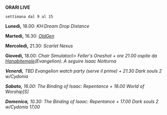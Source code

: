 <b>ORARI LIVE</b>
 
<code>settimana dal 9 al 15</code>
 
<b>Lunedì,</b> 18.00: <i>KH:Dream Drop Distance</i>

<b>Martedì,</b> 16.30: <i><a href="https://www.twitch.tv/oldgenproject">OldGen</a></i>

<b>Mercoledì,</b> 21.30: <i>Scarlet Nexus</i>

<b>Giovedì,</b> 18.00: <i>Chair Simulator/i> Feller's Oneshot + ore 21.00 ospite da <a href="https://www.twitch.tv/">Hanabitemple</a>(Evangelion).  A seguire <i>Isaac Notturna</i>

<b>Venerdì,</b> TBD Evangelion watch party (serve il prime) + 21.30 <i>Dark souls 2 w/Cydonia</i>

<b>Sabato,</b> 16.00: <i>The Binding of Isaac: Repentance</i> + 18.00 World of Worship[S]

<b>Domenica,</b> 10.30: <i>The Binding of Isaac: Repentance</i> + 17.00 <i>Dark souls 2 w/Cydonia</i> 17.00
